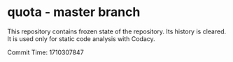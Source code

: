 # quota - master branch

This repository contains frozen state of the repository.
Its history is cleared. It is used only for static code
analysis with Codacy.

Commit Time: 1710307847